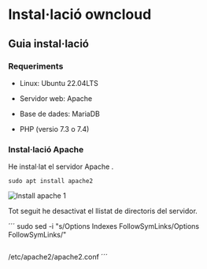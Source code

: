 # Instal·lació owncloud

## Guia instal·lació
### Requeriments 

 - Linux: Ubuntu 22.04LTS

 - Servidor web: Apache

 - Base de dades: MariaDB

 - PHP (versio 7.3 o 7.4)

### Instal·lació Apache

He instal·lat el servidor Apache .

```
sudo apt install apache2
```

![Install apache 1](https://user-images.githubusercontent.com/114162326/193453650-84c72e8e-32f8-4845-ae40-f7d53f49273d.png)

 Tot seguit he desactivat el llistat de directoris del servidor.
 
 ´´´
 sudo sed -i "s/Options Indexes FollowSymLinks/Options FollowSymLinks/" 
 ```
 ```
 /etc/apache2/apache2.conf
 ´´´
